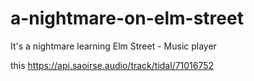 # a-nightmare-on-elm-street
It's a nightmare learning Elm Street - Music player


this https://api.saoirse.audio/track/tidal/71016752

